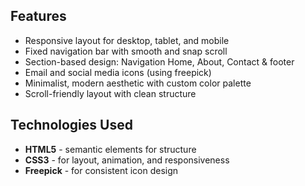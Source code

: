 

## Features

- Responsive layout for desktop, tablet, and mobile
- Fixed navigation bar with smooth and snap scroll
- Section-based design: Navigation Home, About, Contact & footer
- Email and social media icons (using freepick)
- Minimalist, modern aesthetic with custom color palette
- Scroll-friendly layout with clean structure

## Technologies Used

- **HTML5** - semantic elements for structure
- **CSS3** - for layout, animation, and responsiveness
- **Freepick** - for consistent icon design
